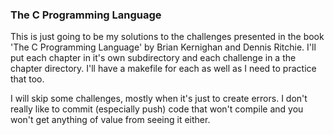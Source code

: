 ### The C Programming Language

This is just going to be my solutions to the challenges presented in the book 'The C Programming Language' by Brian Kernighan and Dennis Ritchie. I'll put each chapter in it's own subdirectory and each challenge in a the chapter directory. I'll have a makefile for each as well as I need to practice that too.

I will skip some challenges, mostly when it's just to create errors. I don't really like to commit (especially push) code that won't compile and you won't get anything of value from seeing it either.
